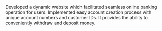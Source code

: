 Developed a dynamic website which facilitated seamless online banking operation for users.
Implemented easy account creation process with unique account numbers and customer IDs. 
It provides the ability to conveniently withdraw and deposit money.
